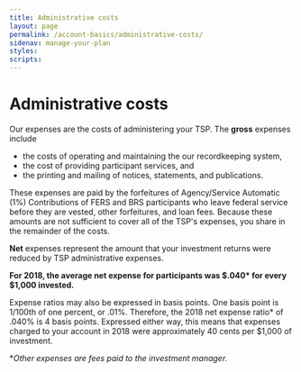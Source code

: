 ```yaml
---
title: Administrative costs
layout: page
permalink: /account-basics/administrative-costs/
sidenav: manage-your-plan
styles:
scripts:
---
```


# Administrative costs

Our expenses are the costs of administering your TSP. The **gross** expenses include

* the costs of operating and maintaining the our recordkeeping system,
* the cost of providing participant services, and
* the printing and mailing of notices, statements, and publications.

These expenses are paid by the forfeitures of Agency/Service Automatic (1%) Contributions of FERS and BRS participants who leave federal service before they are vested, other forfeitures, and loan fees. Because these amounts are not sufficient to cover all of the TSP's expenses, you share in the remainder of the costs.

**Net** expenses represent the amount that your investment returns were reduced by TSP administrative expenses. 

__For 2018, the average net expense for participants was $.040* for every $1,000 invested.__

Expense ratios may also be expressed in basis points. One basis point is 1/100th of one percent, or .01%. Therefore, the 2018 net expense ratio* of .040% is 4 basis points. Expressed either way, this means that expenses charged to your account in 2018 were approximately 40 cents per $1,000 of investment.


*_Other expenses are fees paid to the investment manager._ 
